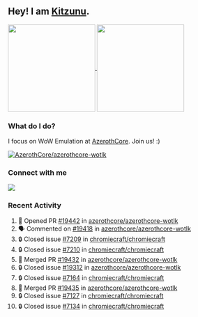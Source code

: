 ## Hey! I am [Kitzunu](https://Github.com/Kitzunu).

<!--
[![Kitzunu's Github stats](https://github-readme-stats.vercel.app/api?username=kitzunu&theme=github_dark&show_icons=true&number_format=long)](https://github.com/Kitzunu)

[![Kitzunu's Language stats](https://github-readme-stats.vercel.app/api/top-langs/?username=Kitzunu&layout=donut&theme=github_dark)](https://github.com/Kitzunu)
-->

<a href="https://github.com/Kitzunu">
  <img height=200 align="center" src="https://github-readme-stats.vercel.app/api?username=kitzunu&theme=github_dark&show_icons=true&number_format=long" />
</a>
<a href="https://github.com/Kitzunu">
  <img height=200 align="center" src="https://github-readme-stats.vercel.app/api/top-langs/?username=Kitzunu&layout=donut&theme=github_dark" />
</a>

### What do I do?

I focus on WoW Emulation at [AzerothCore](https://github.com/AzerothCore). Join us! :)

[![AzerothCore/azerothcore-wotlk](https://github-readme-stats.vercel.app/api/pin/?username=AzerothCore&repo=azerothcore-wotlk&theme=github_dark&show_owner=true)](https://github.com/azerothcore/azerothcore-wotlk)

### Connect with me
[![](https://img.shields.io/badge/AzerothCore%20Discord-Connect%20with%20me!-green)](https://discord.com/invite/gkt4y2x)

### Recent Activity

<!--START_SECTION:activity-->
1. 💪 Opened PR [#19442](https://github.com/azerothcore/azerothcore-wotlk/pull/19442) in [azerothcore/azerothcore-wotlk](https://github.com/azerothcore/azerothcore-wotlk)
2. 🗣 Commented on [#19418](https://github.com/azerothcore/azerothcore-wotlk/pull/19418#issuecomment-2238868673) in [azerothcore/azerothcore-wotlk](https://github.com/azerothcore/azerothcore-wotlk)
3. 🔒 Closed issue [#7209](https://github.com/chromiecraft/chromiecraft/issues/7209) in [chromiecraft/chromiecraft](https://github.com/chromiecraft/chromiecraft)
4. 🔒 Closed issue [#7210](https://github.com/chromiecraft/chromiecraft/issues/7210) in [chromiecraft/chromiecraft](https://github.com/chromiecraft/chromiecraft)
5. 🎉 Merged PR [#19432](https://github.com/azerothcore/azerothcore-wotlk/pull/19432) in [azerothcore/azerothcore-wotlk](https://github.com/azerothcore/azerothcore-wotlk)
6. 🔒 Closed issue [#19312](https://github.com/azerothcore/azerothcore-wotlk/issues/19312) in [azerothcore/azerothcore-wotlk](https://github.com/azerothcore/azerothcore-wotlk)
7. 🔒 Closed issue [#7164](https://github.com/chromiecraft/chromiecraft/issues/7164) in [chromiecraft/chromiecraft](https://github.com/chromiecraft/chromiecraft)
8. 🎉 Merged PR [#19435](https://github.com/azerothcore/azerothcore-wotlk/pull/19435) in [azerothcore/azerothcore-wotlk](https://github.com/azerothcore/azerothcore-wotlk)
9. 🔒 Closed issue [#7127](https://github.com/chromiecraft/chromiecraft/issues/7127) in [chromiecraft/chromiecraft](https://github.com/chromiecraft/chromiecraft)
10. 🔒 Closed issue [#7134](https://github.com/chromiecraft/chromiecraft/issues/7134) in [chromiecraft/chromiecraft](https://github.com/chromiecraft/chromiecraft)
<!--END_SECTION:activity-->
